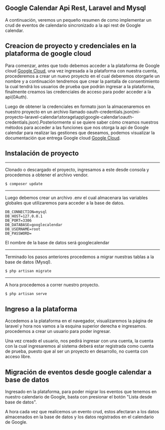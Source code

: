 ## Google Calendar Api Rest, Laravel and Mysql

A continuación, veremos un pequeño resumen de como implementar un crud de eventos de calendario sincronizado a la api rest de Google calendar.

## Creacion de proyecto y credenciales en la plataforma de google cloud

Para comenzar, antes que todo debemos acceder a la plataforma de Google cloud [Google Cloud](https://console.cloud.google.com), una vez ingresada a la plataforma con nuestra cuenta, procederemos a crear un nuevo proyecto en el cual deberemos otorgarle un nombre y a continuación tendremos que crear la pantalla de consentimiento la cual tendrá los usuarios de prueba que podrán ingresar a la plataforma, finalmente creamos las credenciales de acceso para poder acceder a la api(0Auth).

Luego de obtener la credenciales en formato json la almacenaremos en nuestro proyecto en un archivo llamado oauth-credentials.json(mi-proyecto-laravel-calendar\storage\app\google-calendar\oauth-credentials.json).Posteriormente si se quiere saber cómo creamos nuestros métodos para acceder a las funciones que nos otorga la api de Google calendar para realizar las gestiones que deseamos, podemos visualizar la documentación que entrega Google cloud [Google Cloud](https://developers.google.com/calendar/api/quickstart/php).

## Instalación de proyecto
***
Clonado o descargado el proyecto, ingresamos a este desde consola y procedemos a obtener el archivo vendor. 
```
$ composer update

```

***
Luego debemos crear un archivo .env el cual almacenara las variables globales que utilizaremos para acceder a la base de datos.
```
DB_CONNECTION=mysql
DB_HOST=127.0.0.1
DB_PORT=3306
DB_DATABASE=googlecalendar
DB_USERNAME=root
DB_PASSWORD=

```
El nombre de la base de datos será googlecalendar

***
Terminado los pasos anteriores procedemos a migrar nuestras tablas a la base de datos (Mysql). 
```
$ php artisan migrate

```

***
A hora procedemos a correr nuestro proyecto. 
```
$ php artisan serve

```
## Ingreso a la plataforma

Accedemos a la plataforma en el navegador, visualizaremos la página de laravel y hora nos vamos a la esquina superior derecha e ingresamos. procedemos a crear un usuario para poder ingresar.

Una vez creado el usuario, nos pedirá ingresar con una cuenta, la cuenta con la cual ingresaremos al sistema deberá estar registrada como cuenta de prueba, puesto que al ser un proyecto en desarrollo, no cuenta con acceso libre.

## Migración de eventos desde google calendar a base de datos

Ingresado en la plataforma, para poder migrar los eventos que tenemos en nuestro calendario de Google, basta con presionar el botón "Lista desde base de datos".

A hora cada vez que realicemos un evento crud, estos afectaran a los datos almacenados en la base de datos y los datos registrados en el calendario de Google.

